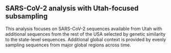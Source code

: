 ## SARS-CoV-2 analysis with Utah-focused subsampling
This analysis focuses on SARS-CoV-2 sequences available from Utah with additional sequences from the rest of the USA selected by genetic similarity to the state-level sequences. Additional global context is provided by evenly sampling sequences from major global regions across time.
